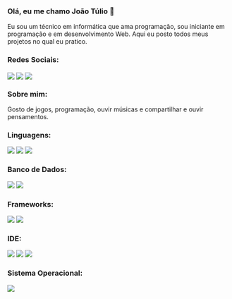 ### Olá, eu me chamo João Túlio 👋  
Eu sou um técnico em informática que ama programação, sou iniciante em programação e em desenvolvimento Web. Aqui eu posto todos meus projetos no qual eu pratico.  

### Redes Sociais:
[<img align="center" src="https://img.shields.io/badge/Twitter-1DA1F2?style=for-the-badge&logo=twitter&logoColor=white"/>](https://twitter.com/tulio_jao)  [<img align="center" src="https://img.shields.io/badge/linkedin-%230077B5.svg?&style=for-the-badge&logo=linkedin&logoColor=white" />](https://www.linkedin.com/in/jtsoares/) [<img align="center" src = "https://img.shields.io/badge/instagram-%23E4405F.svg?&style=for-the-badge&logo=instagram&logoColor=white">](https://www.instagram.com/tulio_joaob/)

### Sobre mim:
Gosto de jogos, programação, ouvir músicas e compartilhar e ouvir pensamentos.

### Linguagens:
 <img src="https://img.shields.io/badge/HTML5-E34F26?style=for-the-badge&logo=html5&logoColor=white"> <img src="https://img.shields.io/badge/CSS3-1572B6?style=for-the-badge&logo=css3&logoColor=white"> <img src="https://img.shields.io/badge/JavaScript-F7DF1E?style=for-the-badge&logo=javascript&logoColor=black">
 
### Banco de Dados:
<img src="https://img.shields.io/badge/PostgreSQL-316192?style=for-the-badge&logo=postgresql&logoColor=white"> <img src="https://img.shields.io/badge/MySQL-00000F?style=for-the-badge&logo=mysql&logoColor=white">


### Frameworks:
<img src="https://img.shields.io/badge/Node.js-43853D?style=for-the-badge&logo=node-dot-js&logoColor=white"> <img src="https://img.shields.io/badge/Bootstrap-563D7C?style=for-the-badge&logo=bootstrap&logoColor=white">

### IDE:
<img src="https://img.shields.io/badge/Visual_Studio_Code-0078D4?style=for-the-badge&logo=visual%20studio%20code&logoColor=white"> <img src="https://img.shields.io/badge/sublime_text-%23575757.svg?&style=for-the-badge&logo=sublime-text&logoColor=important"> <img src="https://img.shields.io/badge/Eclipse-2C2255?style=for-the-badge&logo=eclipse&logoColor=white">

### Sistema Operacional:
<img src="https://img.shields.io/badge/Windows-0078D6?style=for-the-badge&logo=windows&logoColor=white">
